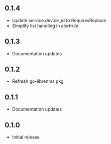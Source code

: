 ## 0.1.4
 * Update service.device_id to RequiresReplace
 * Simplify list handling in alertrule

## 0.1.3
 * Documentation updates

## 0.1.2
 * Refresh go-librenms pkg

## 0.1.1
 * Documentation updates

## 0.1.0
 * Initial release
